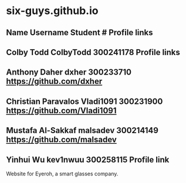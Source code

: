 # six-guys.github.io

Name                Username  Student # Profile links
--------------
Colby Todd          ColbyTodd 300241178 Profile links
-----------
Anthony Daher       dxher     300233710 https://github.com/dxher
----------
Christian Paravalos Vladi1091 300231900 https://github.com/Vladi1091
----------
Mustafa Al-Sakkaf   malsadev  300214149 https://github.com/malsadev 
----------
Yinhui Wu           kev1nwuu  300258115 Profile link 
-----


Website for Eyeroh, a smart glasses company.
